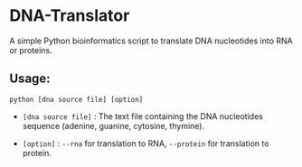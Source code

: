 # DNA-Translator

A simple Python bioinformatics script to translate DNA nucleotides into RNA or proteins.

## Usage:

<code>python [dna source file] [option]</code>

* <code>[dna source file]</code> : The text file containing the DNA nucleotides sequence (adenine, guanine, cytosine, thymine).

* <code>[option]</code> : <code>--rna</code> for translation to RNA, <code>--protein</code> for translation to protein.
